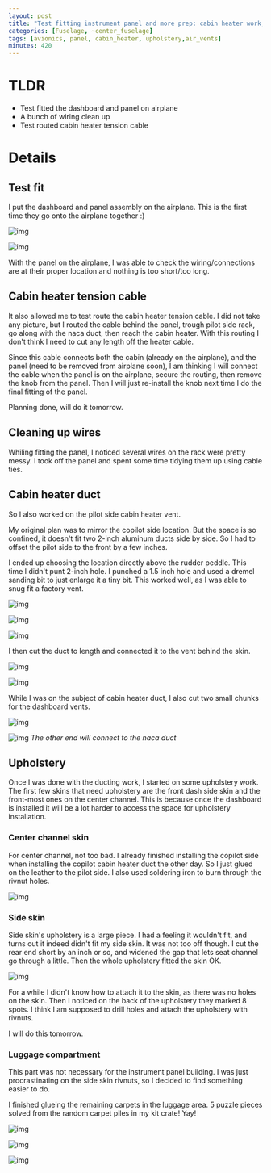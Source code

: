 ```yaml
---
layout: post
title: "Test fitting instrument panel and more prep: cabin heater work, upholstery etc"
categories: [Fuselage, ~center_fuselage]
tags: [avionics, panel, cabin_heater, upholstery,air_vents]
minutes: 420
---
```


# TLDR

- Test fitted the dashboard and panel on airplane
- A bunch of wiring clean up
- Test routed cabin heater tension cable


# Details


## Test fit
I put the dashboard and panel assembly on the airplane. This is the first time they go onto the airplane together :)

![img](https://lh3.googleusercontent.com/pw/AP1GczMEfngSkVcm_B1GXT54TIyKau1jW0iY8cVpP5f8gUA5iqCGmb1mT8KvlDImvRo2yhtyWoxsBAhYKz1-Bq7fDgL7qza-5tj9ozOMwyFKCQgMx50hbs7ncp3A9J7jM3U6cagGwsNa2dsFESE9C6dIBmRmXA=w2274-h1712-s-no-gm?authuser=0)

![img](https://lh3.googleusercontent.com/pw/AP1GczMq7BAgwoVust8K9Crq-rLuBklRNrFO_NhTx-cVpsWzBvwb3tvqgUn93KILfYOubH3Qhqg94uBtEhyvehax-VzIJEWomyabVWJeAWX6NEHHfhpfwEkITtje49JHd9zOxCgi1jyHcx54xms58OAzPYpB7A=w2274-h1712-s-no-gm?authuser=0)

With the panel on the airplane, I was able to check the wiring/connections are at their proper location and nothing is too short/too long. 

## Cabin heater tension cable

It also allowed me to test route the cabin heater tension cable. I did not take any picture, but I routed the cable behind the panel, trough pilot side rack, go along with the naca duct, then reach the cabin heater. With this routing I don't think I need to cut any length off the heater cable.

Since this cable connects both the cabin (already on the airplane), and the panel (need to be removed from airplane soon), I am thinking I will connect the cable when the panel is on the airplane, secure the routing, then remove the knob from the panel. Then I will just re-install the knob next time I do the final fitting of the panel.

Planning done, will do it tomorrow.

## Cleaning up wires

Whiling fitting the panel, I noticed several wires on the rack were pretty messy. I took off the panel and spent some time tidying them up using cable ties.

## Cabin heater duct

So I also worked on the pilot side cabin heater vent.

My original plan was to mirror the copilot side location. But the space is so confined, it doesn't fit two 2-inch aluminum ducts side by side. So I had to offset the pilot side to the front by a few inches.

I ended up choosing the location directly above the rudder peddle. This time I didn't punt 2-inch hole. I punched a 1.5 inch hole and used a dremel sanding bit to just enlarge it a tiny bit. This worked well, as I was able to snug fit a factory vent.

![img](https://lh3.googleusercontent.com/pw/AP1GczOJfXWN0htW1T5z07ObyE1WTIMkqev4CAGwzWCd8BKgTMwrirZmyq4FuQFHqsav2vM7zA8TI7KUNU7kZbEI2BAP3QZg_rbD6O4mu5au3b3RwXhkW0Awy6vUz8QoP032eJKKLfs43GWuJ3s0cuudSKc5BQ=w2274-h1712-s-no-gm?authuser=0)

![img](https://lh3.googleusercontent.com/pw/AP1GczO5kpDOeNkPGCpiGjz_E810yTNp1ArgHu0h1d0vA-LpwQ88TBmgBdamiqwBVgTTO04wF2m22iSSShSTXz1bhlGsWPocooXCgfLIjksGz8Xp6787pPBF-XOQ-IfjDeqEPaChXJGMUHz6fZTnE7-27rrJ9A=w1290-h1712-s-no-gm?authuser=0)

![img](https://lh3.googleusercontent.com/pw/AP1GczNAaC0gMiUp8YctnPJNzGdshEaVSi2ElQDizW74OsEKjzA5nad-7bekLEHx9xIrI2obxGLAK7Q9hRH0iimhQtthl8iN_yMlbW_SOabYOoheKrbHgsqnc23lCadcSR3JOrQ4eFeXdnpSxp8ztQDDDL1x4A=w2274-h1712-s-no-gm?authuser=0)

I then cut the duct to length and connected it to the vent behind the skin. 

![img](https://lh3.googleusercontent.com/pw/AP1GczNQ4iJY9zSeWQ_SjQO26PPDv4CFh2GLbVKEzmUEqZcF5W6O8Ll8u4sRCwQY91itrdkvs0Qh0HXhCYlXbF1kX7kM-OxnP7hGDtRqfH7kd1NkS48_F6iqqrjLsCRM7zgBprbO2-vV0QPSji7IhJJDQ_WNdg=w1290-h1712-s-no-gm?authuser=0)

![img](https://lh3.googleusercontent.com/pw/AP1GczOtIjZ46w9aDqcol7bAaXjGprkX9RnlIi-3TKBKy5xZJEvcCP4Ckmz2NNL7dqZDesKbLR4gtuhD4AVxDYIrrPBIvLQv5OCx2Yn_13WtBC5CUzX6S0QAv6tpPyqkeApJOYFvjmCb6u2h4Bq4AM-I11byPA=w2274-h1712-s-no-gm?authuser=0)

While I was on the subject of cabin heater duct, I also cut two small chunks for the dashboard vents.

![img](https://lh3.googleusercontent.com/pw/AP1GczOo9emKvulupHzdgUPrJyV1R8tWFx0gfMIvCgUfTK5Bjanx7qce13IfN-6M_m1uUmmQyo-Fkq1S9PvFNeSm6Y0vW_AW2BCATkqPQZBWxRqEqNSlRHb7ctah_ydkq740QDdtYplUcM-b5yez7XXfngovNw=w1290-h1712-s-no-gm?authuser=0)

![img](https://lh3.googleusercontent.com/pw/AP1GczP1vXrG29tUYM7j3Oyzjt1v9C9J-sNgiO0pPKSmXT9m92Y-m8WzGfu3JIIeIZpIg3u0v323cnG3Tl3gFSt8Bpfj54wrgVm3QrSG7476hbEQ8WhdSON885sncxG3Kt1ijDGHjNBKtbOV78vjnUDfYNH-Xw=w1290-h1712-s-no-gm?authuser=0)
_The other end will connect to the naca duct_

## Upholstery

Once I was done with the ducting work, I started on some upholstery work. The first few skins that need upholstery are the front dash side skin and the front-most ones on the center channel. This is because once the dashboard is installed it will be a lot harder to access the space for upholstery installation.

### Center channel skin

For center channel, not too bad. I already finished installing the copilot side when installing the copilot cabin heater duct the other day. So I just glued on the leather to the pilot side. I also used soldering iron to burn through the rivnut holes.

![img](https://lh3.googleusercontent.com/pw/AP1GczOzpAvQfSdU1_VCQ9_Q8EyoT3CSaJAGY4jM7hAwS3hSncyULJ0XaFZEthfm5DdVOs3RudjCrGnYoWRRZKLTvWg6RUPvkojaPeJWZGfolWbuQiIt20-PnUuPhd5vRwVwHHnI7aBi1JgLevzaHF02or7gOg=w2274-h1712-s-no-gm?authuser=0)

### Side skin

Side skin's upholstery is a large piece. I had a feeling it wouldn't fit, and turns out it indeed didn't fit my side skin. It was not too off though. I cut the rear end short by an inch or so, and widened the gap that lets seat channel go through a little. Then the whole upholstery fitted the skin OK. 

![img](https://lh3.googleusercontent.com/pw/AP1GczPphSm6TNeM1YKjv7ejFslUN0eCLMSheUujm3-F2-glaCybHgCZb3kYTlkBpJmTAHLmlUfAm_sUH3LWoDIRRKGpLoG1KPmc1KHYHDnFCcBFdQSN9ptFjA-KnZ9BCnqdCK7y1fhFWOLPT5cajJb04AHy_g=w1290-h1712-s-no-gm?authuser=0)

For a while I didn't know how to attach it to the skin, as there was no holes on the skin. Then I noticed on the back of the upholstery they marked 8 spots. I think I am supposed to drill holes and attach the upholstery with rivnuts. 

I will do this tomorrow.

### Luggage compartment

This part was not necessary for the instrument panel building. I was just procrastinating on the side skin rivnuts, so I decided to find something easier to do. 

I finished glueing the remaining carpets in the luggage area. 5 puzzle pieces solved from the random carpet piles in my kit crate! Yay!

![img](https://lh3.googleusercontent.com/pw/AP1GczM4nvGZPpURZphfttFr_PrpPtqsuIp1feVYOaAP-QR4mVHBh64roCIhuTY0tj0B_XwEFidF0NBlBEt9uHJmKv2Zqi7jojPVG2QZKvyaUNNzuvcwdeO1BiaW2MuTIM_z6TV6OS2PKtqP0Z7-Ykr772cdAA=w2274-h1712-s-no-gm?authuser=0)

![img](https://lh3.googleusercontent.com/pw/AP1GczMaFWFDHY-P0v7BK-UT-VvEF4uCAtJd_CvLZt9lg99eSOz_pHRnm_9Q7nCm7GQk8za6mRhuIc4JRopylgypFXwrMpuT4ZI3ONS9gG90nyWQbiPheG9T3L62R-txIRGbZJl1ZK5otSq9n-wvYpEnZz_8nA=w1290-h1712-s-no-gm?authuser=0)

![img](https://lh3.googleusercontent.com/pw/AP1GczMqbTrlYJABd7N-S8MhgXKzJmR3dsrunVzlxCbg38X6sb0pvKa-IULM7YsjCcY81JKdkw7-GNUUERLcyZX-X_j3ockiVlzUl03XypfqQT2Zs-UjLIuTMgtFx2_yijdORZJTMvai1GlKiv_mQSVKeL04jA=w1290-h1712-s-no-gm?authuser=0)